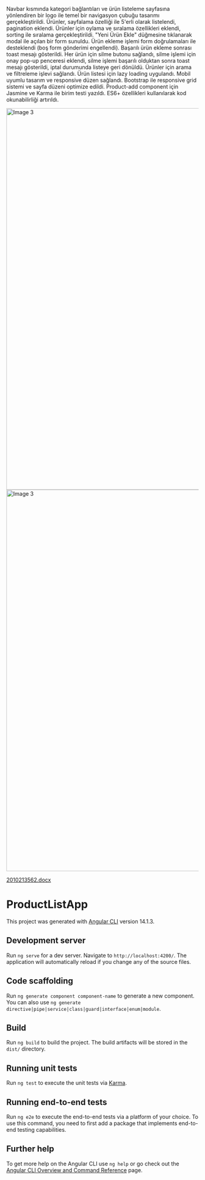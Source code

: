 Navbar kısmında kategori bağlantıları ve ürün listeleme sayfasına yönlendiren bir logo ile temel bir navigasyon çubuğu tasarımı gerçekleştirildi.
Ürünler, sayfalama özelliği ile 5'erli olarak listelendi, pagination eklendi.
Ürünler için oylama ve sıralama özellikleri eklendi, sorting ile sıralama gerçekleştirildi.
"Yeni Ürün Ekle" düğmesine tıklanarak modal ile açılan bir form sunuldu.
Ürün ekleme işlemi form doğrulamaları ile desteklendi (boş form gönderimi engellendi).
Başarılı ürün ekleme sonrası toast mesajı gösterildi.
Her ürün için silme butonu sağlandı, silme işlemi için onay pop-up penceresi eklendi, silme işlemi başarılı olduktan sonra toast mesajı gösterildi, iptal durumunda listeye geri dönüldü.
Ürünler için arama ve filtreleme işlevi sağlandı.
Ürün listesi için lazy loading uygulandı.
Mobil uyumlu tasarım ve responsive düzen sağlandı.
Bootstrap ile responsive grid sistemi ve sayfa düzeni optimize edildi.
Product-add component için Jasmine ve Karma ile birim testi yazıldı.
ES6+ özellikleri kullanılarak kod okunabilirliği artırıldı.

 <img src="![test2](https://github.com/user-attachments/assets/af2f37af-47bb-4e1a-a5f7-5a593532a1b1)" alt="Image 3" width="1000">
 <img src="![test1](https://github.com/user-attachments/assets/95ddba1a-8180-430a-a900-578af24d4f3f)" alt="Image 3" width="1000">

 
[2010213562.docx](https://github.com/user-attachments/files/16995118/2010213562.docx)














# ProductListApp

This project was generated with [Angular CLI](https://github.com/angular/angular-cli) version 14.1.3.

## Development server

Run `ng serve` for a dev server. Navigate to `http://localhost:4200/`. The application will automatically reload if you change any of the source files.

## Code scaffolding

Run `ng generate component component-name` to generate a new component. You can also use `ng generate directive|pipe|service|class|guard|interface|enum|module`.

## Build

Run `ng build` to build the project. The build artifacts will be stored in the `dist/` directory.

## Running unit tests

Run `ng test` to execute the unit tests via [Karma](https://karma-runner.github.io).

## Running end-to-end tests

Run `ng e2e` to execute the end-to-end tests via a platform of your choice. To use this command, you need to first add a package that implements end-to-end testing capabilities.

## Further help

To get more help on the Angular CLI use `ng help` or go check out the [Angular CLI Overview and Command Reference](https://angular.io/cli) page.
